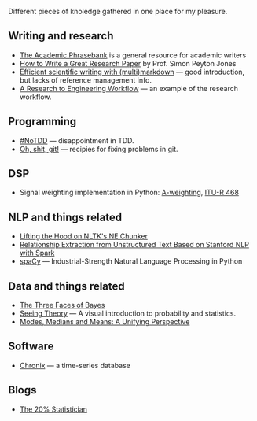 Different pieces of knoledge gathered in one place for my pleasure.

## Writing and research

- [The Academic Phrasebank](http://www.phrasebank.manchester.ac.uk/) is a general resource for academic writers
- [How to Write a Great Research Paper](https://www.youtube.com/watch?v=g3dkRsTqdDA) by Prof. Simon Peyton Jones
- [Efficient scientific writing with (multi)markdown](http://wwwpub.zih.tu-dresden.de/~s4560758/resources/multimarkdown.pdf) — good introduction, but lacks of reference management info.
- [A Research to Engineering Workflow](http://dustintran.com/blog/a-research-to-engineering-workflow) — an example of the research workflow.

## Programming

- [#NoTDD](https://blogs.msdn.microsoft.com/ericgu/2017/06/22/notdd/) — disappointment in TDD.
- [Oh, shit, git!](http://ohshitgit.com/) — recipies for fixing problems in git.

## DSP
- Signal weighting implementation in Python: [A-weighting](https://github.com/endolith/waveform-analyzer/blob/master/A_weighting.py), [ITU-R 468](https://github.com/endolith/waveform-analyzer/blob/master/ITU_R_468_weighting.py)

## NLP and things related
- [Lifting the Hood on NLTK's NE Chunker](http://mattshomepage.com/articles/2016/May/23/nltk_nec/)
- [Relationship Extraction from Unstructured Text Based on Stanford NLP with Spark](https://youtu.be/PlmNvfyVy_4?t=14m1s)
- [spaCy](https://spacy.io/) — Industrial-Strength Natural Language Processing in Python

## Data and things related
- [The Three Faces of Bayes](https://slackprop.wordpress.com/2016/08/28/the-three-faces-of-bayes/)
- [Seeing Theory](http://students.brown.edu/seeing-theory/) — A visual introduction to probability and statistics.
- [Modes, Medians and Means: A Unifying Perspective](http://www.johnmyleswhite.com/notebook/2013/03/22/modes-medians-and-means-an-unifying-perspective/)

## Software

- [Chronix](http://www.chronix.io/) — a time-series database

## Blogs

- [The 20% Statistician](http://daniellakens.blogspot.fi/)
